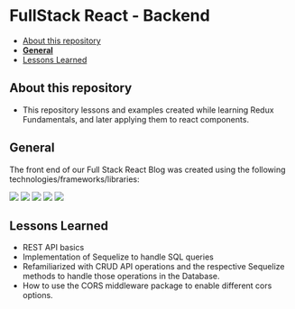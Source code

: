 # FullStack React - Backend <!-- omit in toc -->

- [About this repository](#about-this-repository)
- [**General**](#general)
- [Lessons Learned](#lessons-learned)
  
## About this repository
* This repository lessons and examples created while learning Redux Fundamentals, and later applying them to react components.

## **General**
The front end of our Full Stack React Blog was created using the following technologies/frameworks/libraries:

<img src="https://img.shields.io/badge/react%20-%2320232a.svg?&style=for-the-badge&logo=react&logoColor=%2361DAFB"/>
<img src="https://img.shields.io/badge/redux%20-%2320232a.svg?&style=for-the-badge&logo=redux&logoColor=purple">
<img src="https://img.shields.io/badge/javascript%20-%23323330.svg?&style=for-the-badge&logo=javascript&logoColor=%23F7DF1E"/>
<img src="https://img.shields.io/badge/html5%20-%23E34F26.svg?&style=for-the-badge&logo=html5&logoColor=white"/>
<img src="https://img.shields.io/badge/css3%20-%231572B6.svg?&style=for-the-badge&logo=css3&logoColor=white"/>


## Lessons Learned
* REST API basics
* Implementation of Sequelize to handle SQL queries
* Refamiliarized with CRUD API operations and the respective Sequelize methods to handle those operations in the Database.
* How to use the CORS middleware package to enable different cors options. 


<!-- ## **Still Todo**
1. Approve comments if admin
2. edit posts if admin
3. edit comments if admin -->
